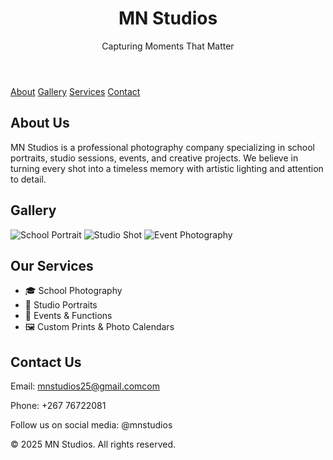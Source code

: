 
  <header>
    <h1>MN Studios</h1>
    <p>Capturing Moments That Matter</p>
  </header>

  <nav>
    <a href="#about">About</a>
    <a href="#gallery">Gallery</a>
    <a href="#services">Services</a>
    <a href="#contact">Contact</a>
  </nav>

  <section id="about">
    <h2>About Us</h2>
    <p>MN Studios is a professional photography company specializing in school portraits, studio sessions, events, and creative projects. We believe in turning every shot into a timeless memory with artistic lighting and attention to detail.</p>
  </section>

  <section id="gallery">
    <h2>Gallery</h2>
    <div class="gallery">
      <img src="https://via.placeholder.com/400x300?text=School+Portrait" alt="School Portrait">
      <img src="https://via.placeholder.com/400x300?text=Studio+Shot" alt="Studio Shot">
      <img src="https://via.placeholder.com/400x300?text=Event+Photography" alt="Event Photography">
    </div>
  </section>

  <section id="services">
    <h2>Our Services</h2>
    <ul>
      <li>🎓 School Photography</li>
      <li>📸 Studio Portraits</li>
      <li>🎉 Events & Functions</li>
      <li>🖼️ Custom Prints & Photo Calendars</li>
    </ul>
  </section>

  <section id="contact">
    <h2>Contact Us</h2>
    <p>Email: <a href="mailto:mnstudios25@gmail.com">mnstudios25@gmail.comcom</a></p>
    <p>Phone: +267 76722081</p>
    <p>Follow us on social media: @mnstudios</p>
  </section>

  <footer>
    &copy; 2025 MN Studios. All rights reserved.
  </footer>

</body>
</html>
